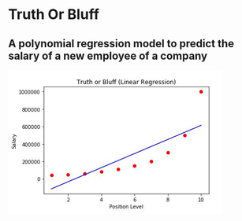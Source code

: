 # Truth Or Bluff
## A polynomial regression model to predict the salary of a new employee of a company

<img src="Capture.jpg"/>
